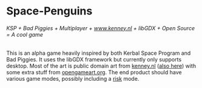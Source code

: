 # Space-Penguins

###### KSP + Bad Piggies + Multiplayer + www.kenney.nl + libGDX + Open Source = A cool game

This is an alpha game heavily inspired by both Kerbal Space Program and Bad Piggies. It uses the libGDX framework but currently only supports desktop. Most of the art is public domain art from [kenney.nl](http://kenney.nl) ([also here](http://opengameart.org/users/kenney)) with some extra stuff from [opengameart.org](http://opengameart.org). The end product should have various game modes, possibly including a [risk](https://en.wikipedia.org/wiki/Risk_(game)) mode.
